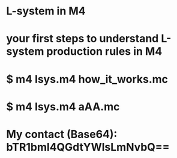 # L-system in M4
#
# your first steps to understand L-system production rules in M4
# $ m4 lsys.m4 how_it_works.mc
# $ m4 lsys.m4 aAA.mc
#
# My contact (Base64): bTR1bml4QGdtYWlsLmNvbQ==
